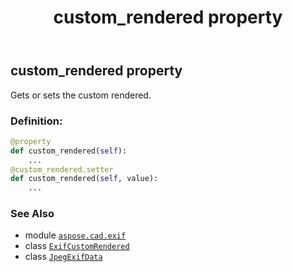 ﻿---
title: custom_rendered property
second_title: Aspose.CAD for Python via .NET API References
description: 
type: docs
weight: 200
url: /aspose.cad.exif/jpegexifdata/custom_rendered/
is_root: false
---

## custom_rendered property


Gets or sets the custom rendered.
### Definition:
```python
@property
def custom_rendered(self):
    ...
@custom_rendered.setter
def custom_rendered(self, value):
    ...
```

### See Also
* module [`aspose.cad.exif`](../../)
* class [`ExifCustomRendered`](/cad/python-net/aspose.cad.exif.enums/exifcustomrendered)
* class [`JpegExifData`](/cad/python-net/aspose.cad.exif/jpegexifdata)
